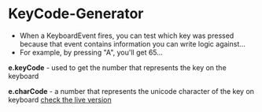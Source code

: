 # KeyCode-Generator

 <ul>
  <li>When a KeyboardEvent fires, you can test which key was pressed because that event contains information you can write logic against...</li>
  <li> For example, by pressing "A", you'll get 65...</li>
 </ul>
 
 <strong>e.keyCode</strong> - used to get the number that represents the key on the keyboard
 
 <strong> e.charCode</strong> - a number that represents the unicode character of the key on keyboard
 <a href="https://manoharys.github.io/KeyCode-Generator/" > check the live version </a>

